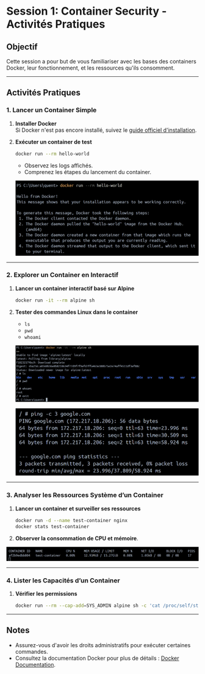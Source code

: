# Session 1: Container Security - Activités Pratiques

## Objectif
Cette session a pour but de vous familiariser avec les bases des containers Docker, leur fonctionnement, et les ressources qu'ils consomment.

---

## Activités Pratiques

### 1. Lancer un Container Simple
1. **Installer Docker**  
    Si Docker n'est pas encore installé, suivez le [guide officiel d'installation](https://docs.docker.com/get-docker/).

2. **Exécuter un container de test**  
    ```bash
    docker run --rm hello-world
    ```
    - Observez les logs affichés.
    - Comprenez les étapes du lancement du container.

    ![hello-word](images/session1/hello-word.png)

---

### 2. Explorer un Container en Interactif
1. **Lancer un container interactif basé sur Alpine**  
    ```bash
    docker run -it --rm alpine sh
    ```
2. **Tester des commandes Linux dans le container**  
    - `ls`
    - `pwd`
    - `whoami`

    ![alpine-start](images/session1/alpine-start.png)

    ![Ping goolge](images/session1/ping-google.png)

---

### 3. Analyser les Ressources Système d’un Container
1. **Lancer un container et surveiller ses ressources**  
    ```bash
    docker run -d --name test-container nginx
    docker stats test-container
    ```
2. **Observer la consommation de CPU et mémoire**.

![CPU-stats](images/session1/CPU-stats.png)

---

### 4. Lister les Capacités d’un Container
1. **Vérifier les permissions**  
    ```bash
    docker run --rm --cap-add=SYS_ADMIN alpine sh -c 'cat /proc/self/status'
    ```

---

## Notes
- Assurez-vous d'avoir les droits administratifs pour exécuter certaines commandes.
- Consultez la documentation Docker pour plus de détails : [Docker Documentation](https://docs.docker.com/).

